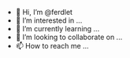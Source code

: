 - 👋 Hi, I’m @ferdlet
- 👀 I’m interested in ...
- 🌱 I’m currently learning ...
- 💞️ I’m looking to collaborate on ...
- 📫 How to reach me ...

<!---
ferdlet/ferdlet is a ✨ special ✨ repository because its `README.md` (this file) appears on your GitHub profile.
You can click the Preview link to take a look at your changes.
--->
